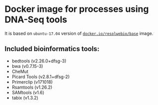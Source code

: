 # Docker image for processes using DNA-Seq tools

It is based on `ubuntu-17.04` version of [`docker.io/resolwebio/base`](
https://hub.docker.com/r/resolwebio/base/) image.

Included bioinformatics tools:
------------------------------
* bedtools (v2.26.0+dfsg-3)
* bwa (v0.7.15-3)
* CheMut
* Picard Tools (v2.8.1+dfsg-2)
* Primerclip (v171018)
* Rsamtools (v1.26.2)
* SAMtools (v1.6)
* tabix (v1.3.2)
